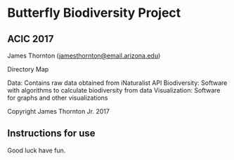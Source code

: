 # Butterfly Biodiversity Project
## ACIC 2017

James Thornton (jamesthornton@email.arizona.edu)

Directory Map

Data: Contains raw data obtained from iNaturalist API
Biodiversity: Software with algorithms to calculate biodiversity from data
Visualization: Software for graphs and other visualizations

Copyright James Thornton Jr. 2017

## Instructions for use
Good luck have fun.
